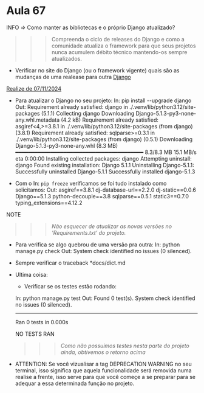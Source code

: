 # Aula 67

INFO => Como manter as bibliotecas e o próprio Django atualizado?

>>> Compreenda o ciclo de releases do Django e como a comunidade atualiza o framework para que seus projetos nunca acumulem débito técnico mantendo-os sempre atualizados.

* Verificar no site do Django (ou o framework vigente) quais são as mudanças de uma realease para outra
[Django](https://www.djangoproject.com/)

[Realize de 07/11/2024](https://docs.djangoproject.com/en/5.1/releases/5.1.3/)

* Para atualizar o Django no seu projeto:
In: pip install --upgrade django
Out:
    Requirement already satisfied: django in ./.venv/lib/python3.12/site-packages (5.1.1)
  Collecting django
    Downloading Django-5.1.3-py3-none-any.whl.metadata (4.2 kB)
  Requirement already satisfied: asgiref<4,>=3.8.1 in ./.venv/lib/python3.12/site-packages (from django) (3.8.1)
  Requirement already satisfied: sqlparse>=0.3.1 in ./.venv/lib/python3.12/site-packages (from django) (0.5.1)
  Downloading Django-5.1.3-py3-none-any.whl (8.3 MB)
    ━━━━━━━━━━━━━━━━━━━━━━━━━━━━━━━━━━━━━━━━ 8.3/8.3 MB 15.1 MB/s eta 0:00:00
  Installing collected packages: django
    Attempting uninstall: django
      Found existing installation: Django 5.1.1
      Uninstalling Django-5.1.1:
        Successfully uninstalled Django-5.1.1
  Successfully installed django-5.1.3

* Com o In: `pip freeze` verificamos se foi tudo instalado como solicitamos:
Out:
  asgiref==3.8.1
  dj-database-url==2.2.0
  dj-static==0.0.6
  Django==5.1.3
  python-decouple==3.8
  sqlparse==0.5.1
  static3==0.7.0
  typing_extensions==4.12.2

NOTE
  >>> _Não esquecer de atualizar as novas versões no 'Requirements.txt' do projeto._

* Para verifica se algo quebrou de uma versão pra outra:
In: python manage.py check
Out:
  System check identified no issues (0 silenced).

* Sempre verificar o traceback *docs/dict.md

* Ultima coisa:
  * Verificar se os testes estão rodando:

  In: python manage.py test
  Out:
    Found 0 test(s).
    System check identified no issues (0 silenced).

    ----------------------------------------------------------------------
    Ran 0 tests in 0.000s

    NO TESTS RAN

  >>> _Como não possuimos testes nesta parte do projeto ainda, obtivemos o retorno acima_

* ATTENTION:
  Se você vizualisar a tag DEPRECATION WARNING no seu terminal, isso significa que aquela funcionalidade será removida numa realise a frente, isso serve para que você começe a se preparar para se adequar a essa determinada função no projeto.
